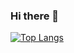 ### Hi there 👋

[![Top Langs](https://github-readme-stats.vercel.app/api/top-langs/?username=WildPasta)](https://github.com/WildPasta/github-readme-stats)

<!--
**WildPasta/WildPasta** is a ✨ _special_ ✨ repository because its `README.md` (this file) appears on your GitHub profile.

Here are some ideas to get you started:

- 🔭 I’m currently working on ...
- 🌱 I’m currently learning ...
- 👯 I’m looking to collaborate on ...
- 🤔 I’m looking for help with ...
- 💬 Ask me about ...
- 📫 How to reach me: ...
- 😄 Pronouns: ...
- ⚡ Fun fact: ...
-->
